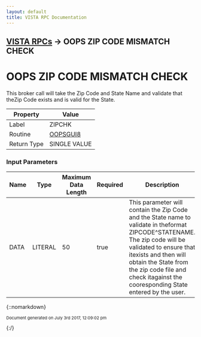 ```yaml
---
layout: default
title: VISTA RPC Documentation
---
```


## [VISTA RPCs](TableOfContents) &#8594; OOPS ZIP CODE MISMATCH CHECK
# OOPS ZIP CODE MISMATCH CHECK

This broker call will take the Zip Code and State Name and validate that theZip Code exists and is valid for the State.

Property | Value
--- | ---
Label | ZIPCHK
Routine | [OOPSGUI8](http://code.osehra.org/dox/Routine_OOPSGUI8_source.html)
Return Type | SINGLE VALUE


### Input Parameters

Name | Type | Maximum Data Length | Required | Description
--- | --- | --- | --- | ---
DATA | LITERAL | 50 | true | This parameter will contain the Zip Code and the State name to validate in theformat ZIPCODE^STATENAME. The zip code will be validated to ensure that itexists and then will obtain the State from the zip code file and check itagainst the cooresponding State entered by the user.



{::nomarkdown} <br/><p style="font-size: 11px">Document generated on July 3rd 2017, 12:09:02 pm</p>{:/}